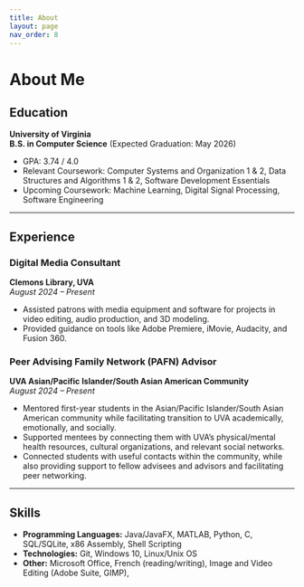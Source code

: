 ```yaml
---
title: About
layout: page
nav_order: 8
---
```


# About Me

## Education
**University of Virginia**  
**B.S. in Computer Science** (Expected Graduation: May 2026)
- GPA: 3.74 / 4.0
- Relevant Coursework: Computer Systems and Organization 1 & 2, Data Structures and Algorithms 1 & 2, Software Development Essentials
- Upcoming Coursework: Machine Learning, Digital Signal Processing, Software Engineering

---

## Experience
### Digital Media Consultant
**Clemons Library, UVA**  
*August 2024 – Present*
- Assisted patrons with media equipment and software for projects in video editing, audio production, and 3D modeling.
- Provided guidance on tools like Adobe Premiere, iMovie, Audacity, and Fusion 360.

### Peer Advising Family Network (PAFN) Advisor
**UVA Asian/Pacific Islander/South Asian American Community**  
*August 2024 – Present*
- Mentored first-year students in the Asian/Pacific Islander/South Asian American community while facilitating transition to UVA academically, emotionally, and socially.
- Supported mentees by connecting them with UVA’s physical/mental health resources, cultural organizations, and relevant social networks.
- Connected students with useful contacts within the community, while also providing support to fellow advisees and advisors and facilitating peer networking.

---

## Skills
- **Programming Languages:** Java/JavaFX, MATLAB, Python, C, SQL/SQLite, x86 Assembly, Shell Scripting
- **Technologies:** Git, Windows 10, Linux/Unix OS
- **Other:** Microsoft Office, French (reading/writing), Image and Video Editing (Adobe Suite, GIMP),   
